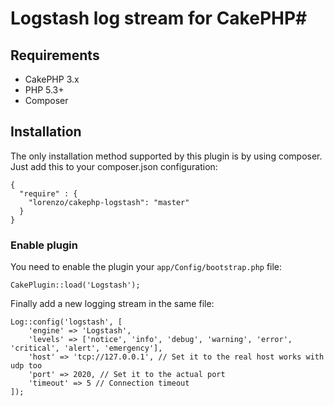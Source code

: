 # Logstash log stream for CakePHP#


## Requirements ##

* CakePHP 3.x
* PHP 5.3+
* Composer

## Installation ##

The only installation method supported by this plugin is by using composer. Just add this to your composer.json configuration:

	{
	  "require" : {
		"lorenzo/cakephp-logstash": "master"
	  }
	}

### Enable plugin

You need to enable the plugin your `app/Config/bootstrap.php` file:

    CakePlugin::load('Logstash');

Finally add a new logging stream in the same file:

	Log::config('logstash', [
        'engine' => 'Logstash',
        'levels' => ['notice', 'info', 'debug', 'warning', 'error', 'critical', 'alert', 'emergency'],
        'host' => 'tcp://127.0.0.1', // Set it to the real host works with udp too
        'port' => 2020, // Set it to the actual port
        'timeout' => 5 // Connection timeout
    ]);
